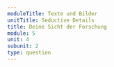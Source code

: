 ```yaml
---
moduleTitle: Texte und Bilder
unitTitle: Seductive Details
title: Deine Sicht der Forschung
module: 5
unit: 4
subunit: 2
type: question
---
```



<videomodeling answer="" question=""></videomodeling>

<!-- TODO: Noch einfügen -->

<!-- Videomodeling: 
-	Question: Auf welchen Standpunkt stellt sich aus deiner Sicht die Forschung bei der Verwendung von Seductive Details? 
-	Answer: Die Meinung ist eindeutig. Seductive Details sollten maximal minimiert werden, da sie vom Lernen ablenken. Gerade weil Seductive Details interessant sind, ziehen sie die Aufmerksamkeit der Lernenden vom Lernstoff ab. Hier kommt wieder unser Prinzip zu tragen. Wissen ist das Überbleisel des Denkens. Wenn Lernende weniger über den Lernstoff nachdenken, lernen sie auch zwangsläufig weniger.  -->
